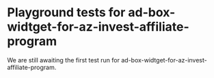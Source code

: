 # Playground tests for ad-box-widtget-for-az-invest-affiliate-program
We are still awaiting the first test run for ad-box-widtget-for-az-invest-affiliate-program.
